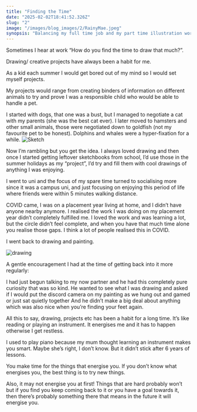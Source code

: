 ```yaml
---
title: "Finding the Time"
date: "2025-02-02T18:41:52.326Z"
slug: "2"
image: "/images/blog_images/2/RainyMae.jpeg"
synopsis: "Balancing my full time job and my part time illustration work"
---
```

Sometimes I hear at work “How do you find the time to draw that much?”.


Drawing/ creative projects have always been a habit for me. 


As a kid each summer I would get bored out of my mind so I would set myself projects.


My projects would range from creating binders of information on different animals to try and prove I was a responsible child who would be able to handle a pet. 


I started with dogs, that one was a bust, but I managed to negotiate a cat with my parents (she was the best cat ever). I later moved to hamsters and other small animals, those were negotiated down to goldfish (not my favourite pet to be honest). Dolphins and whales were a hyper-fixation for a while.
![Sketch](/images/blog_images/2/Sketch.jpeg)

Now I’m rambling but you get the idea. I always loved drawing and then once I started getting leftover sketchbooks from school, I’d use those in the summer holidays as my “project”, I’d try and fill them with cool drawings of anything I was enjoying.

I went to uni and the focus of my spare time turned to socialising more since it was a campus uni, and just focusing on enjoying this period of life where friends were within 5 minutes walking distance.

COVID came, I was on a placement year living at home, and I didn’t have anyone nearby anymore. I realised the work I was doing on my placement year didn’t completely fulfilled me. I loved the work and was learning a lot, but the circle didn’t feel complete, and when you have that much time alone you realise those gaps. I think a lot of people realised this in COVID. 

I went back to drawing and painting. 

![drawing](/images/blog_images/2/RainyMae.jpeg)

A gentle encouragement I had at the time of getting back into it more regularly:

I had just begun talking to my now partner and he had this completely pure curiosity that was so kind. He wanted to see what I was drawing and asked if I would put the discord camera on my painting as we hung out and gamed or just sat quietly together And he didn’t make a big deal about anything which was also nice when you’re finding your feet again.


All this to say, drawing, projects etc has been a habit for a long time. It’s like reading or playing an instrument. It energises me and it has to happen otherwise I get restless.


I used to play piano because my mum thought learning an instrument makes you smart. Maybe she’s right, I don’t know. But it didn’t stick after 6 years of lessons. 


You make time for the things that energise you. If you don’t know what energises you, the best thing is to try new things. 

Also, it may not energise you at first! Things that are hard probably won’t but if you find you keep coming back to it or you have a goal towards it, then there’s probably something there that means in the future it will energise you. 

